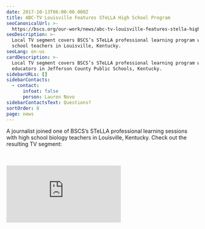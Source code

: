 ```yaml
---
date: 2017-10-13T06:00:00.000Z
title: ABC-TV Louisville Features STeLLA High School Program
seoCanonicalUrl: >-
  https://bscs.org/our-work/news/abc-tv-louisville-features-stella-high-school-program
seoDescription: >-
  Local TV segment covers BSCS’s STeLLA professional learning program with high
  school teachers in Louisville, Kentucky.
seoLang: en-us
cardDescription: >-
  Local TV segment covers BSCS’s STeLLA professional learning program with
  educators in Jefferson County Public Schools, Kentucky.
sidebarURLs: []
sidebarContacts:
  - contact:
      infoat: false
      person: Lauren Novo
sidebarContactsText: Questions?
sortOrder: 8
page: news
---
```

A journalist joined one of BSCS’s STeLLA professional learning sessions with high school biology teachers in Louisville, Kentucky. Check out the resulting TV segment:

<div class="row justify-content-center" style="margin-bottom: 3rem; margin-top: 3rem;">
  <div class="col-10 col-xl-8">
    <div class='embed-container'>
      <iframe class="video-responsive" src="https://player.vimeo.com/video/331304857" frameborder="0" webkitallowfullscreen mozallowfullscreen allowfullscreen></iframe>
    </div>
  </div>
</div>
